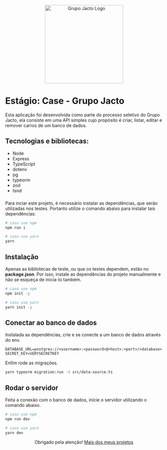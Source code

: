 <p align="center">
  <a href="https://www.grupojacto.com.br/" target="blank"><img src="https://yt3.googleusercontent.com/A1ZKD7DaizCjDtbJ83-f9c0A9rcokgR0GOlMhg9LK5vljUc4X2qEGO19m9D90tz3sIAbFuQIaQ=s900-c-k-c0x00ffffff-no-rj" width="250" alt="Grupo Jacto Logo" /></a>
</p>

# Estágio: Case - Grupo Jacto

Esta aplicação foi desenvolvida como parte do processo seletivo do Grupo Jacto, ela consiste em uma API simples cujo propósito é criar, listar, editar e remover carros de um banco de dados.

## **Tecnologias e bibliotecas**:
* Node
* Express
* TypeScript
* dotenv
* pg
* typeorm
* zod
* tsnd

###

Para inciar este projeto, é necessário instalar as dependências, que serão utilizadas nos testes. Portanto utilize o comando abaixo para instalar tais dependências:

```bash
# caso use npm
npm run i

# caso use yarn
yarn
```

## Instalação

Apenas as bibliotecas de teste, ou que os testes dependem, estão no **package.json**. Por isso, instale as dependências do projeto manualmente e não se esqueça de inicia-lo também.

```bash
# caso use npm
npm init -y

# caso use yarn
yarn init -y
```

## Conectar ao banco de dados

Instalada as dependências, crie e se conecte a um banco de dados através do env.

```.env
DATABASE_URL=postgres://<username>:<password>@<host>:<port>/<database>
SECRET_KEY=VERYSECRETKEY
```

Enfim rode as migrações.

```bash
yarn typeorm migration:run -d src/data-source.ts
```

## Rodar o servidor

Feita a conexão com o banco de dados, inicie o servidor utilizando o comando abaixo.

```bash
# caso use npm
npm run dev

# caso use yarn
yarn dev
```

<p align="center">Obrigado pela atenção! <a href="https://owl-tau.vercel.app/" target="blank">Mais dos meus projetos</a></p> 
